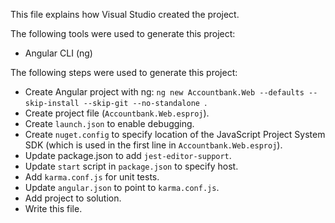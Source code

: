 This file explains how Visual Studio created the project.

The following tools were used to generate this project:
- Angular CLI (ng)

The following steps were used to generate this project:
- Create Angular project with ng: `ng new Accountbank.Web --defaults --skip-install --skip-git --no-standalone `.
- Create project file (`Accountbank.Web.esproj`).
- Create `launch.json` to enable debugging.
- Create `nuget.config` to specify location of the JavaScript Project System SDK (which is used in the first line in `Accountbank.Web.esproj`).
- Update package.json to add `jest-editor-support`.
- Update `start` script in `package.json` to specify host.
- Add `karma.conf.js` for unit tests.
- Update `angular.json` to point to `karma.conf.js`.
- Add project to solution.
- Write this file.
